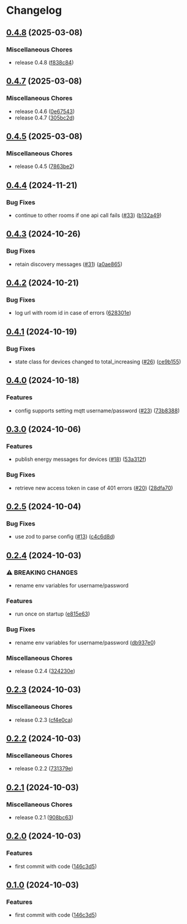 # Changelog

## [0.4.8](https://github.com/audunru/adax2mqtt/compare/v0.4.7...v0.4.8) (2025-03-08)


### Miscellaneous Chores

* release 0.4.8 ([f838c84](https://github.com/audunru/adax2mqtt/commit/f838c84d1239f2b495757cded062b6bac49b1a29))

## [0.4.7](https://github.com/audunru/adax2mqtt/compare/v0.4.5...v0.4.7) (2025-03-08)


### Miscellaneous Chores

* release 0.4.6 ([0e67543](https://github.com/audunru/adax2mqtt/commit/0e67543c6cedebfaf6b3837fc2bb7e8cfcd2a93d))
* release 0.4.7 ([305bc2d](https://github.com/audunru/adax2mqtt/commit/305bc2d8ab6896b8a948e051ce3a3d623a224612))

## [0.4.5](https://github.com/audunru/adax2mqtt/compare/v0.4.4...v0.4.5) (2025-03-08)


### Miscellaneous Chores

* release 0.4.5 ([7863be2](https://github.com/audunru/adax2mqtt/commit/7863be28a48b66faa3a5e64ff7486df9d6634240))

## [0.4.4](https://github.com/audunru/adax2mqtt/compare/v0.4.3...v0.4.4) (2024-11-21)


### Bug Fixes

* continue to other rooms if one api call fails ([#33](https://github.com/audunru/adax2mqtt/issues/33)) ([b132a49](https://github.com/audunru/adax2mqtt/commit/b132a4979e7f4927147d8c608e92933844a8ef50))

## [0.4.3](https://github.com/audunru/adax2mqtt/compare/v0.4.2...v0.4.3) (2024-10-26)


### Bug Fixes

* retain discovery messages ([#31](https://github.com/audunru/adax2mqtt/issues/31)) ([a0ae865](https://github.com/audunru/adax2mqtt/commit/a0ae8653b616b5c3ed2c44798474fdb80d563671))

## [0.4.2](https://github.com/audunru/adax2mqtt/compare/v0.4.1...v0.4.2) (2024-10-21)


### Bug Fixes

* log url with room id in case of errors ([628301e](https://github.com/audunru/adax2mqtt/commit/628301ead6d8d7d818ad7212fef56d572e9d7da9))

## [0.4.1](https://github.com/audunru/adax2mqtt/compare/v0.4.0...v0.4.1) (2024-10-19)


### Bug Fixes

* state class for devices changed to total_increasing ([#26](https://github.com/audunru/adax2mqtt/issues/26)) ([ce9b155](https://github.com/audunru/adax2mqtt/commit/ce9b15541499edcfa5829aeaffe3a61a747e451a))

## [0.4.0](https://github.com/audunru/adax2mqtt/compare/v0.3.0...v0.4.0) (2024-10-18)


### Features

* config supports setting mqtt username/password ([#23](https://github.com/audunru/adax2mqtt/issues/23)) ([73b8388](https://github.com/audunru/adax2mqtt/commit/73b8388aaacb003a360f8a054cc0c5c953c732cf))

## [0.3.0](https://github.com/audunru/adax2mqtt/compare/v0.2.5...v0.3.0) (2024-10-06)


### Features

* publish energy messages for devices ([#18](https://github.com/audunru/adax2mqtt/issues/18)) ([53a312f](https://github.com/audunru/adax2mqtt/commit/53a312f73bfdc799e5577db6175413c7a3d2cb4f))


### Bug Fixes

* retrieve new access token in case of 401 errors ([#20](https://github.com/audunru/adax2mqtt/issues/20)) ([28dfa70](https://github.com/audunru/adax2mqtt/commit/28dfa706f76eff3e68194aad318f848bf64c5469))

## [0.2.5](https://github.com/audunru/adax2mqtt/compare/v0.2.4...v0.2.5) (2024-10-04)


### Bug Fixes

* use zod to parse config ([#13](https://github.com/audunru/adax2mqtt/issues/13)) ([c4c6d8d](https://github.com/audunru/adax2mqtt/commit/c4c6d8dcc5a43ef307921f69f34b7eadad0e497b))

## [0.2.4](https://github.com/audunru/adax2mqtt/compare/v0.2.3...v0.2.4) (2024-10-03)


### ⚠ BREAKING CHANGES

* rename env variables for username/password

### Features

* run once on startup ([e815e63](https://github.com/audunru/adax2mqtt/commit/e815e63559b4d4e31934f642cd1c57b10d45b2e1))


### Bug Fixes

* rename env variables for username/password ([db937e0](https://github.com/audunru/adax2mqtt/commit/db937e0808db1c7bff784fa1fcf71733c68e29a1))


### Miscellaneous Chores

* release 0.2.4 ([324230e](https://github.com/audunru/adax2mqtt/commit/324230e31e2b6b3709790bc6603a78a01b08cebf))

## [0.2.3](https://github.com/audunru/adax2mqtt/compare/v0.2.2...v0.2.3) (2024-10-03)


### Miscellaneous Chores

* release 0.2.3 ([cf4e0ca](https://github.com/audunru/adax2mqtt/commit/cf4e0ca2454e109f2f885c8eb7706c55d9b22d16))

## [0.2.2](https://github.com/audunru/adax2mqtt/compare/v0.2.1...v0.2.2) (2024-10-03)


### Miscellaneous Chores

* release 0.2.2 ([731379e](https://github.com/audunru/adax2mqtt/commit/731379e3cf44400d61a66a266544723cfbd99e63))

## [0.2.1](https://github.com/audunru/adax2mqtt/compare/v0.2.0...v0.2.1) (2024-10-03)


### Miscellaneous Chores

* release 0.2.1 ([908bc63](https://github.com/audunru/adax2mqtt/commit/908bc63cbea75e03e5613fe7a200b1e069ee641a))

## [0.2.0](https://github.com/audunru/adax2mqtt/compare/v0.1.0...v0.2.0) (2024-10-03)


### Features

* first commit with code ([146c3d5](https://github.com/audunru/adax2mqtt/commit/146c3d5848dc926e2cead915c42ae10da66f29e2))

## [0.1.0](https://github.com/audunru/adax2mqtt/compare/adax-v0.0.1...adax-v0.1.0) (2024-10-03)


### Features

* first commit with code ([146c3d5](https://github.com/audunru/adax2mqtt/commit/146c3d5848dc926e2cead915c42ae10da66f29e2))
